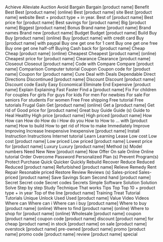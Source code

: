 Achieve
Alleviate
Auction
Avoid
Bargain
Bargain [product name]
Benefit
Best
Best [product name] (online)
Best [product name] site
Best [product name] website
Best + product type + in year.
Best of [product name]
Best price for [product name]
Best savings for [product name]
Big [product name]
Biggest [product name]
Bonus
Brand name [product name]
Brand names
Brand new [product name]
Budget
Budget [product name]
Build
Buy
Buy [product name] (online)
Buy [product name] with credit card
Buy [product name] with paypal
Buy one get one for 1 cent
Buy one get one free
Buy one get one half-off
Buying
Cash back for [product name]
Cheap
Cheap [product name] (online)
Cheapest
Cheapest [product name] (online)
Cheapest price for [product name]
Clearance
Clearance [product name]
Closeout
Closeout [product name]
Code with
Compare
Compare [product name]
Comparison
Computer tutorial
Coupon
Coupon code for [product name]
Coupon for [product name]
Cure
Deal with
Deals
Dependable
Direct
Directions
Discontinued [product name]
Discount
Discount [product name]
Discount code
Easily
Easy
Economical
Eliminate
End
Expensive [product name]
Explain
Explaining
Fast
Faster
Find a [product name]
Fix
For children
For couples
For girls
For guys
For kids
For men
For newbies
For sale
For seniors
For students
For women
Free
Free shipping
Free tutorial
Free tutorials
Frugal
Gain
Get [product name] (online)
Get a [product name]
Get rid of
Good price for [product name]
Great buy
Guide
Guide (s)
Guide to
Heal
Healthy
High price [product name]
High priced [product name]
How
How can
How do
How do i
How do you
How to
How to … with [product name]
How to build
How to get rid of
How to make
Immediately
Improve
Improving
Increase
Inexpensive
Inexpensive [product name]
Install
Instruction
Instructions
Internet tutorial
Learn
Learning
Lease
Low cost
Low cost [product name]
Low priced
Low priced [product name]
Lowest price for [product name]
Luxury
Luxury [product name]
Method (s)
Model numbers
Need
New
New [product name]
Now
Offer
On sale
Online
Online tutorial
Order
Overcome
Password
Personalized
Plan (s)
Prevent
Program(s)
Protect
Purchase
Quick
Quicker
Quickly
Rebuild
Recover
Reduce
Reduced
Reduced [product name]
Refurbished [product name]
Relieve
Remedy
Rent
Repair
Resonable priced
Restore
Review
Reviews (s)
Sales-priced
Sales-priced [product name]
Save
Savings
Scam
Second hand [product name]
Secret
Secret code
Secret codes
Secrets
Simple
Software
Solution
Solution
Solve
Step by step
Study
Technique
That works
Tips
Top
Top 10 + product type + in year
Top of the line [product name]
Training
Treat
Tutorial
Tutorials
Unique
Unlock
Used
Used [product name]
Value
Video
Videos
Where can
Where can i
Where can i buy [product name]
Where to buy [product name] (online)
Where to find [product name] (online)
Where to shop for [product name] (online)
Wholesale
[product name] coupon
[product name] coupon code
[product name] discount
[product name] for cheap
[product name] in stock
[product name] on sale
[product name] overstock
[product name] pre-owned
[product name] promo
[product name] promo code
[product name] review
[product name] special

